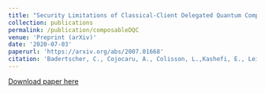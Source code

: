 ```yaml
---
title: "Security Limitations of Classical-Client Delegated Quantum Computing"
collection: publications
permalink: /publication/composableDQC
venue: 'Preprint (arXiv)'
date: '2020-07-03' 
paperurl: 'https://arxiv.org/abs/2007.01668'
citation: 'Badertscher, C., Cojocaru, A., Colisson, L.,Kashefi, E., Leichtle, D., Mantri, A. & Wallden, P. (2020). Security Limitations of Classical-Client Delegated Quantum Computing. arXiv preprint arXiv:2007.01668.'
---
```


[Download paper here](http://atulmantri.github.io/files/composableDQC.pdf)

